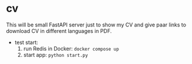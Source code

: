 # cv
This will be small FastAPI server just to show my CV and give paar links to download CV in different languages in PDF.

- test start:
  1. run Redis in Docker:
     ```docker compose up```
  2. start app:
     ```python start.py```
      
